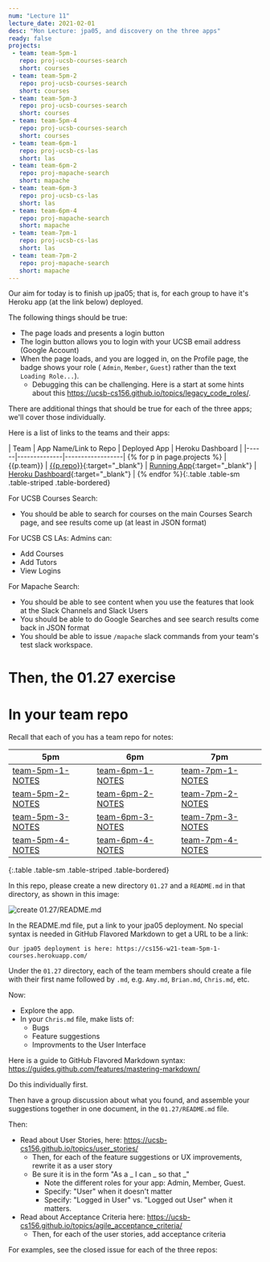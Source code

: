 ```yaml
---
num: "Lecture 11"
lecture_date: 2021-02-01
desc: "Mon Lecture: jpa05, and discovery on the three apps"
ready: false
projects:
 - team: team-5pm-1
   repo: proj-ucsb-courses-search
   short: courses
 - team: team-5pm-2
   repo: proj-ucsb-courses-search
   short: courses
 - team: team-5pm-3
   repo: proj-ucsb-courses-search
   short: courses
 - team: team-5pm-4
   repo: proj-ucsb-courses-search
   short: courses
 - team: team-6pm-1
   repo: proj-ucsb-cs-las
   short: las
 - team: team-6pm-2
   repo: proj-mapache-search
   short: mapache
 - team: team-6pm-3
   repo: proj-ucsb-cs-las
   short: las
 - team: team-6pm-4
   repo: proj-mapache-search
   short: mapache
 - team: team-7pm-1
   repo: proj-ucsb-cs-las
   short: las
 - team: team-7pm-2
   repo: proj-mapache-search
   short: mapache
---
```


Our aim for today is to finish up jpa05; that is, for each group to have it's Heroku app (at the link below) deployed.  

The following things should be true:
* The page loads and presents a login button
* The login button allows you to login with your UCSB email address (Google Account)
* When the page loads, and you are logged in, on the Profile page, the badge shows your role ( `Admin`, `Member`, `Guest`) rather than the text `Loading Role...`).
  - Debugging this can be challenging.  Here is a start at some hints about this <https://ucsb-cs156.github.io/topics/legacy_code_roles/>.

There are additional things that should be true for each of the three apps; we'll cover those individually.

Here is a list of links to the teams and their apps:

| Team | App Name/Link to Repo | Deployed App | Heroku Dashboard |
|------|--------------|------------------|
{% for p in page.projects %} | {{p.team}} | [{{p.repo}}](https://github.com/ucsb-cs156-w21/{{p.repo}}){:target="_blank"} | [Running App](https://cs156-w21-{{p.team}}-{{p.short}}.herokuapp.com){:target="_blank"} | [Heroku Dashboard](https://dashboard.heroku.com/apps/cs156-w21-{{p.team}}-{{p.short}}){:target="_blank"} |
{% endfor %}{:.table .table-sm .table-striped .table-bordered}

For UCSB Courses Search:
* You should be able to search for courses on the main Courses Search page, and see results come up (at least in JSON format)

For UCSB CS LAs: Admins can:
* Add Courses
* Add Tutors
* View Logins 

For Mapache Search:
* You should be able to see content when you use the features that look at the Slack Channels and Slack Users
* You should be able to do Google Searches and see search results come back in JSON format
* You should be able to issue `/mapache` slack commands from your team's test slack workspace.

# Then, the 01.27 exercise

# In your team repo

Recall that each of you has a team repo for notes:

| 5pm | 6pm | 7pm |
|-----|-----|-----|
| [team-5pm-1-NOTES](https://github.com/ucsb-cs156-w21/team-5pm-1-NOTES) | [team-6pm-1-NOTES](https://github.com/ucsb-cs156-w21/team-6pm-1-NOTES) | [team-7pm-1-NOTES](https://github.com/ucsb-cs156-w21/team-7pm-1-NOTES)  |
| [team-5pm-2-NOTES](https://github.com/ucsb-cs156-w21/team-5pm-2-NOTES) | [team-6pm-2-NOTES](https://github.com/ucsb-cs156-w21/team-6pm-2-NOTES) | [team-7pm-2-NOTES](https://github.com/ucsb-cs156-w21/team-7pm-2-NOTES)  |
| [team-5pm-3-NOTES](https://github.com/ucsb-cs156-w21/team-5pm-3-NOTES) | [team-6pm-3-NOTES](https://github.com/ucsb-cs156-w21/team-6pm-3-NOTES) | [team-7pm-3-NOTES](https://github.com/ucsb-cs156-w21/team-7pm-3-NOTES)  |
| [team-5pm-4-NOTES](https://github.com/ucsb-cs156-w21/team-5pm-4-NOTES) | [team-6pm-4-NOTES](https://github.com/ucsb-cs156-w21/team-6pm-4-NOTES) | [team-7pm-4-NOTES](https://github.com/ucsb-cs156-w21/team-7pm-4-NOTES)  |
{:.table .table-sm .table-striped .table-bordered}

In this repo, please create a new directory `01.27` and a `README.md` in that directory, as shown in this image:

![create 01.27/README.md](../lect10/create-readme.png)

In the README.md file, put a link to your jpa05 deployment.  No special syntax is needed in GitHub Flavored Markdown to get a URL to be a link:

```
Our jpa05 deployment is here: https://cs156-w21-team-5pm-1-courses.herokuapp.com/
```

Under the `01.27` directory, each of the team members should create a file with their first name followed by `.md`, e.g. `Amy.md`, `Brian.md`, `Chris.md`, etc.

Now: 
* Explore the app.   
* In your `Chris.md` file, make lists of:
  - Bugs
  - Feature suggestions
  - Improvments to the User Interface

Here is a guide to GitHub Flavored Markdown syntax: <https://guides.github.com/features/mastering-markdown/>

Do this individually first.  

Then have a group discussion about what you found, and assemble your suggestions together in one document, in the `01.27/README.md` file.

Then: 
* Read about User Stories, here: <https://ucsb-cs156.github.io/topics/user_stories/>
  * Then, for each of the feature suggestions or UX improvements, rewrite it as a user story
  * Be sure it is in the form "As a _  I can _ so that _"
    - Note the different roles for your app: Admin, Member, Guest.
    - Specify: "User" when it doesn't matter
    - Specify: "Logged in User" vs. "Logged out User" when it matters.
* Read about Acceptance Criteria here: https://ucsb-cs156.github.io/topics/agile_acceptance_criteria/
  * Then, for each of the user stories, add acceptance criteria

For examples, see the closed issue for each of the three repos:


  

